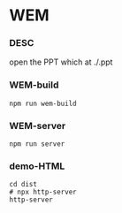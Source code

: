 # WEM

### DESC

open the PPT which at ./.ppt

### WEM-build

```shell
npm run wem-build
```

### WEM-server

```shell
npm run server
```

### demo-HTML

```shell
cd dist
# npx http-server
http-server
```
